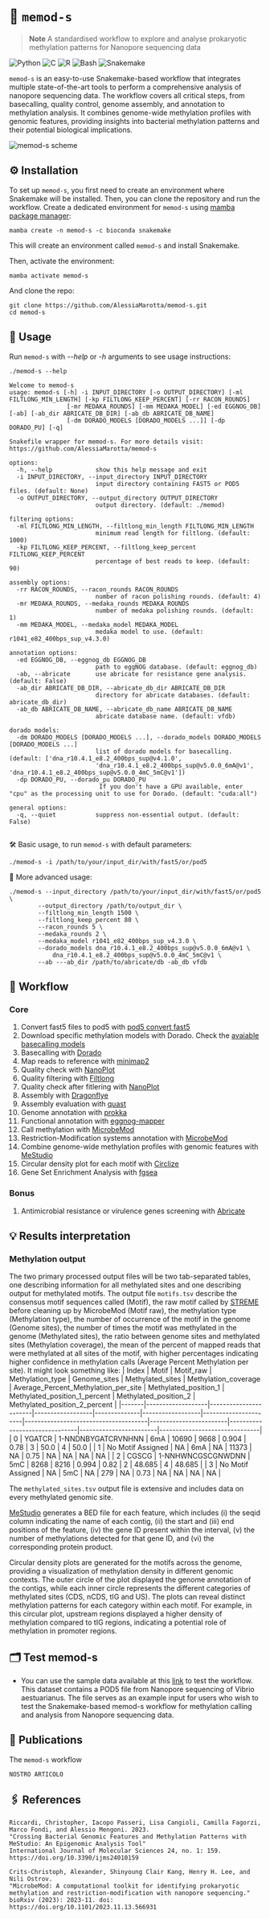 # 🧬 `memod-s`

> **Note**
> A standardised workflow to explore and analyse prokaryotic methylation patterns for Nanopore sequencing data

![Python](https://img.shields.io/badge/python-3670A0?style=for-the-badge&logo=python&logoColor=ffdd54) ![C](https://img.shields.io/badge/c-%2300599C.svg?style=for-the-badge&logo=c&logoColor=white) ![R](https://img.shields.io/badge/r-%23276DC3.svg?style=for-the-badge&logo=r&logoColor=white) ![Bash](https://img.shields.io/badge/bash-%234EAA25.svg?style=for-the-badge&logo=gnu-bash&logoColor=white) ![Snakemake](https://img.shields.io/badge/Snakemake-svg?style=for-the-badge&logo=c&logoColor=white) 



`memod-s` is an easy-to-use Snakemake-based workflow that integrates multiple state-of-the-art tools to perform a comprehensive analysis of nanopore sequencing data.
The workflow covers all critical steps, from basecalling, quality control, genome assembly, and annotation to methylation analysis.
It combines genome-wide methylation profiles with genomic features, providing insights into bacterial methylation patterns and their potential biological implications.

![memod-s scheme](https://github.com/user-attachments/assets/49da3727-1f49-4349-bdf2-d44dfde4aba4)

## ⚙️ Installation

To set up `memod-s`, you first need to create an environment where Snakemake will be installed. Then, you can clone the repository and run the workflow. 
Create a dedicated environment for `memod-s` using [mamba package manager](https://github.com/mamba-org/mamba):

```
mamba create -n memod-s -c bioconda snakemake
```

This will create an environment called `memod-s` and install Snakemake.

Then, activate the environment:
```
mamba activate memod-s
```
And clone the repo:

```
git clone https://github.com/AlessiaMarotta/memod-s.git
cd memod-s
```
## 🔧 Usage

Run `memod-s` with *--help* or *-h* arguments to see usage instructions:

```
./memod-s --help
```
```
Welcome to memod-s
usage: memod-s [-h] -i INPUT_DIRECTORY [-o OUTPUT_DIRECTORY] [-ml FILTLONG_MIN_LENGTH] [-kp FILTLONG_KEEP_PERCENT] [-rr RACON_ROUNDS]
                [-mr MEDAKA_ROUNDS] [-mm MEDAKA_MODEL] [-ed EGGNOG_DB] [-ab] [-ab_dir ABRICATE_DB_DIR] [-ab_db ABRICATE_DB_NAME]
                [-dm DORADO_MODELS [DORADO_MODELS ...]] [-dp DORADO_PU] [-q]

Snakefile wrapper for memod-s. For more details visit: https://github.com/AlessiaMarotta/memod-s

options:
  -h, --help            show this help message and exit
  -i INPUT_DIRECTORY, --input_directory INPUT_DIRECTORY
                        input directory containing FAST5 or POD5 files. (default: None)
  -o OUTPUT_DIRECTORY, --output_directory OUTPUT_DIRECTORY
                        output directory. (default: ./memod)

filtering options:
  -ml FILTLONG_MIN_LENGTH, --filtlong_min_length FILTLONG_MIN_LENGTH
                        minimum read length for filtlong. (default: 1000)
  -kp FILTLONG_KEEP_PERCENT, --filtlong_keep_percent FILTLONG_KEEP_PERCENT
                        percentage of best reads to keep. (default: 90)

assembly options:
  -rr RACON_ROUNDS, --racon_rounds RACON_ROUNDS
                        number of racon polishing rounds. (default: 4)
  -mr MEDAKA_ROUNDS, --medaka_rounds MEDAKA_ROUNDS
                        number of medaka polishing rounds. (default: 1)
  -mm MEDAKA_MODEL, --medaka_model MEDAKA_MODEL
                        medaka model to use. (default: r1041_e82_400bps_sup_v4.3.0)

annotation options:
  -ed EGGNOG_DB, --eggnog_db EGGNOG_DB
                        path to eggNOG database. (default: eggnog_db)
  -ab, --abricate       use abricate for resistance gene analysis. (default: False)
  -ab_dir ABRICATE_DB_DIR, --abricate_db_dir ABRICATE_DB_DIR
                        directory for abricate databases. (default: abricate_db_dir)
  -ab_db ABRICATE_DB_NAME, --abricate_db_name ABRICATE_DB_NAME
                        abricate database name. (default: vfdb)

dorado models:
  -dm DORADO_MODELS [DORADO_MODELS ...], --dorado_models DORADO_MODELS [DORADO_MODELS ...]
                        list of dorado models for basecalling. (default: ['dna_r10.4.1_e8.2_400bps_sup@v4.1.0',
                        'dna_r10.4.1_e8.2_400bps_sup@v5.0.0_6mA@v1', 'dna_r10.4.1_e8.2_400bps_sup@v5.0.0_4mC_5mC@v1'])
  -dp DORADO_PU, --dorado_pu DORADO_PU
                         If you don't have a GPU available, enter "cpu" as the processing unit to use for Dorado. (default: "cuda:all")

general options:
  -q, --quiet           suppress non-essential output. (default: False)


```
🛠 Basic usage, to run `memod-s` with default parameters:

```
./memod-s -i /path/to/your/input_dir/with/fast5/or/pod5
```
🔬 More advanced usage:

```
./memod-s --input_directory /path/to/your/input_dir/with/fast5/or/pod5 \
        --output_directory /path/to/output_dir \
        --filtlong_min_length 1500 \
        --filtlong_keep_percent 80 \
        --racon_rounds 5 \
        --medaka_rounds 2 \
        --medaka_model r1041_e82_400bps_sup_v4.3.0 \
        --dorado_models dna_r10.4.1_e8.2_400bps_sup@v5.0.0_6mA@v1 \
            dna_r10.4.1_e8.2_400bps_sup@v5.0.0_4mC_5mC@v1 \
        --ab ---ab_dir /path/to/abricate/db -ab_db vfdb
```

## 🐍 Workflow

### Core

1. Convert fast5 files to pod5 with [pod5 convert fast5](https://pod5-file-format.readthedocs.io/en/latest/docs/tools.html#pod5-convert-fast5)
2. Download specific methylation models with Dorado. Check the [avaiable basecalling models](https://github.com/nanoporetech/dorado?tab=readme-ov-file#available-basecalling-models)
3. Basecalling with [Dorado](https://github.com/nanoporetech/dorado)
4. Map reads to reference with [minimap2](https://github.com/lh3/minimap2)
5. Quality check with [NanoPlot](https://github.com/wdecoster/NanoPlot)
6. Quality filtering with [Filtlong](https://github.com/rrwick/Filtlong)
7. Quality check after fitlering with [NanoPlot](https://github.com/wdecoster/NanoPlot)
8. Assembly with [Dragonflye](https://github.com/rpetit3/dragonflye)
9. Assembly evaluation with [quast](https://github.com/ablab/quast)
10. Genome annotation with [prokka](https://github.com/tseemann/prokka)
11. Functional annotation with [eggnog-mapper](https://github.com/eggnogdb/eggnog-mapper)
12. Call methylation with [MicrobeMod](https://github.com/cultivarium/MicrobeMod)
13. Restriction-Modification systems annotation with [MicrobeMod](https://github.com/cultivarium/MicrobeMod)
14. Combine genome-wide methylation profiles with genomic features with [MeStudio](https://github.com/combogenomics/MeStudio) 
15. Circular density plot for each motif with [Circlize](https://github.com/jokergoo/circlize)
16. Gene Set Enrichment Analysis with [fgsea](https://github.com/alserglab/fgsea)

### Bonus

1.  Antimicrobial resistance or virulence genes screening with [Abricate](https://github.com/tseemann/abricate)

## 💡 Results interpretation
### Methylation output
The two primary processed output files will be two tab-separated tables, one describing information for all methylated sites and one describing output for methylated motifs.
The output file `motifs.tsv` describe the consensus motif sequences called (Motif), the raw motif called by [STREME](https://meme-suite.org/meme/doc/streme.html) before cleaning up by MicrobeMod (Motif raw), the methylation type (Methylation type), the number of occurrence of the motif in the genome (Genome sites), the number of times the motif was methylated in the genome (Methylated sites), the ratio between genome sites and methylated sites (Methylation coverage), the mean of the percent of mapped reads that were methylated at all sites of the motif, with higher percentages indicating higher confidence in methylation calls (Average Percent Methylation per site). It might look something like:
| Index | Motif             | Motif_raw             | Methylation_type | Genome_sites | Methylated_sites | Methylation_coverage | Average_Percent_Methylation_per_site | Methylated_position_1 | Methylated_position_1_percent | Methylated_position_2 | Methylated_position_2_percent |
|-------|-------------------|-----------------------|------------------|--------------|------------------|----------------------|--------------------------------------|------------------------|-------------------------------|------------------------|-------------------------------|
| 0     | YGATCR            | 1-NNDNBYGATCRVNHNN    | 6mA              | 10690        | 9668             | 0.904                | 0.78                                 | 3                      | 50.0                          | 4                      | 50.0                          |
| 1     | No Motif Assigned | NA                    | 6mA              | NA           | 11373            | NA                   | 0.75                                 | NA                     | NA                            | NA                     | NA                            |
| 2     | CGSCG             | 1-NNHWNCGSCGNWDNN     | 5mC              | 8268         | 8216             | 0.994                | 0.82                                 | 2                      | 48.685                        | 4                      | 48.685                        |
| 3     | No Motif Assigned | NA                    | 5mC              | NA           | 279              | NA                   | 0.73                                 | NA                     | NA                            | NA                     | NA                            |

The `methylated_sites.tsv` output file is extensive and includes data on every methylated genomic site.

[MeStudio](https://github.com/combogenomics/MeStudio) generates a BED file for each feature, which includes (i) the seqid column indicating the name of each contig, (ii) the start and (iii) end positions of the feature, (iv) the gene ID present within the interval, (v) the number of methylations detected for that gene ID, and (vi) the corresponding protein product. 

Circular density plots are generated for the motifs across the genome, providing a visualization of methylation density in different genomic contexts. The outer circle of the plot displayed the genome annotation of the contigs, while each inner circle represents the different categories of methylated sites (CDS, nCDS, tIG and US). The plots can reveal distinct methylation patterns for each category within each motif. For example, in this circular plot, upstream regions displayed a higher density of methylation compared to tIG regions, indicating a potential role of methylation in promoter regions.


## 🗂️ Test memod-s

* You can use the sample data available at this [link](https://zenodo.org/records/15586873?token=eyJhbGciOiJIUzUxMiJ9.eyJpZCI6ImM0NmU4YmVmLTQyYmUtNGQwZC1iOTAxLWI5MDA4NGYyYTc1ZCIsImRhdGEiOnt9LCJyYW5kb20iOiJiOGE0YTM3ZTg3NzU3ZjhhZTI1ZGEzMTZiM2Q3NDk4OSJ9.JOW0TFS_n7Imwjdel5Iffidzh6-a_FdT49jOQxdiUDuSvv0Sq9FcC1nTCSk69nAb1JTWwjpPl8Dup6vINTB8OQ) to test the workflow. This dataset contains a POD5 file from Nanopore sequencing of Vibrio aestuarianus. The file serves as an example input for users who wish to test the Snakemake-based memod-s workflow for methylation calling and analysis from Nanopore sequencing data.

## 📄 Publications

The `memod-s` workflow 

```
NOSTRO ARTICOLO
```
## 🖇️ References
```
Riccardi, Christopher, Iacopo Passeri, Lisa Cangioli, Camilla Fagorzi, Marco Fondi, and Alessio Mengoni. 2023.
"Crossing Bacterial Genomic Features and Methylation Patterns with MeStudio: An Epigenomic Analysis Tool"
International Journal of Molecular Sciences 24, no. 1: 159.
https://doi.org/10.3390/ijms24010159

Crits-Christoph, Alexander, Shinyoung Clair Kang, Henry H. Lee, and Nili Ostrov.
"MicrobeMod: A computational toolkit for identifying prokaryotic methylation and restriction-modification with nanopore sequencing."
bioRxiv (2023): 2023-11. doi: https://doi.org/10.1101/2023.11.13.566931
```
